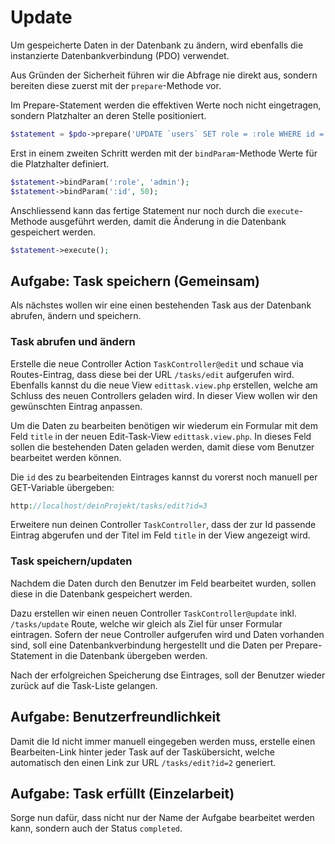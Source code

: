 # Update

Um gespeicherte Daten in der Datenbank zu ändern, wird ebenfalls die instanzierte Datenbankverbindung \(PDO\) verwendet.

Aus Gründen der Sicherheit führen wir die Abfrage nie direkt aus, sondern bereiten diese zuerst mit der `prepare`-Methode vor.

Im Prepare-Statement werden die effektiven Werte noch nicht eingetragen, sondern Platzhalter an deren Stelle positioniert.

```php
$statement = $pdo->prepare('UPDATE `users` SET role = :role WHERE id = :id');
```

Erst in einem zweiten Schritt werden mit der `bindParam`-Methode Werte für die Platzhalter definiert.

```php
$statement->bindParam(':role', 'admin');
$statement->bindParam(':id', 50);
```

Anschliessend kann das fertige Statement nur noch durch die `execute`-Methode ausgeführt werden, damit die Änderung in die Datenbank gespeichert werden.

```php
$statement->execute();
```

## Aufgabe: Task speichern \(Gemeinsam\)

Als nächstes wollen wir eine einen bestehenden Task aus der Datenbank abrufen, ändern und speichern.

### Task abrufen und ändern

Erstelle die neue Controller Action `TaskController@edit` und schaue via Routes-Eintrag, dass diese bei der URL `/tasks/edit` aufgerufen wird. Ebenfalls kannst du die neue View `edittask.view.php` erstellen, welche am Schluss des neuen Controllers geladen wird. In dieser View wollen wir den gewünschten Eintrag anpassen.

Um die Daten zu bearbeiten benötigen wir wiederum ein Formular mit dem Feld `title` in der neuen Edit-Task-View `edittask.view.php`. In dieses Feld sollen die bestehenden Daten geladen werden, damit diese vom Benutzer bearbeitet werden können.

Die `id` des zu bearbeitenden Eintrages kannst du vorerst noch manuell per GET-Variable übergeben:

```php
http://localhost/deinProjekt/tasks/edit?id=3
```

Erweitere nun deinen Controller `TaskController`, dass der zur Id passende Eintrag abgerufen und der Titel im Feld `title` in der View angezeigt wird.

### Task speichern/updaten

Nachdem die Daten durch den Benutzer im Feld bearbeitet wurden, sollen diese in die Datenbank gespeichert werden.

Dazu erstellen wir einen neuen Controller `TaskController@update` inkl. `/tasks/update` Route, welche wir gleich als Ziel für unser Formular eintragen. Sofern der neue Controller aufgerufen wird und Daten vorhanden sind, soll eine Datenbankverbindung hergestellt und die Daten per Prepare-Statement in die Datenbank übergeben werden.

Nach der erfolgreichen Speicherung dse Eintrages, soll der Benutzer wieder zurück auf die Task-Liste gelangen.

## Aufgabe: Benutzerfreundlichkeit

Damit die Id nicht immer manuell eingegeben werden muss, erstelle einen Bearbeiten-Link hinter jeder Task auf der Taskübersicht, welche automatisch den einen Link zur URL `/tasks/edit?id=2` generiert.

## Aufgabe: Task erfüllt \(Einzelarbeit\)

Sorge nun dafür, dass nicht nur der Name der Aufgabe bearbeitet werden kann, sondern auch der Status `completed`.

